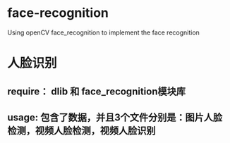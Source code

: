 # face-recognition
Using openCV face_recognition to implement the face recognition
# 人脸识别
## require： dlib 和 face_recognition模块库
## usage: 包含了数据，并且3个文件分别是：图片人脸检测，视频人脸检测，视频人脸识别
